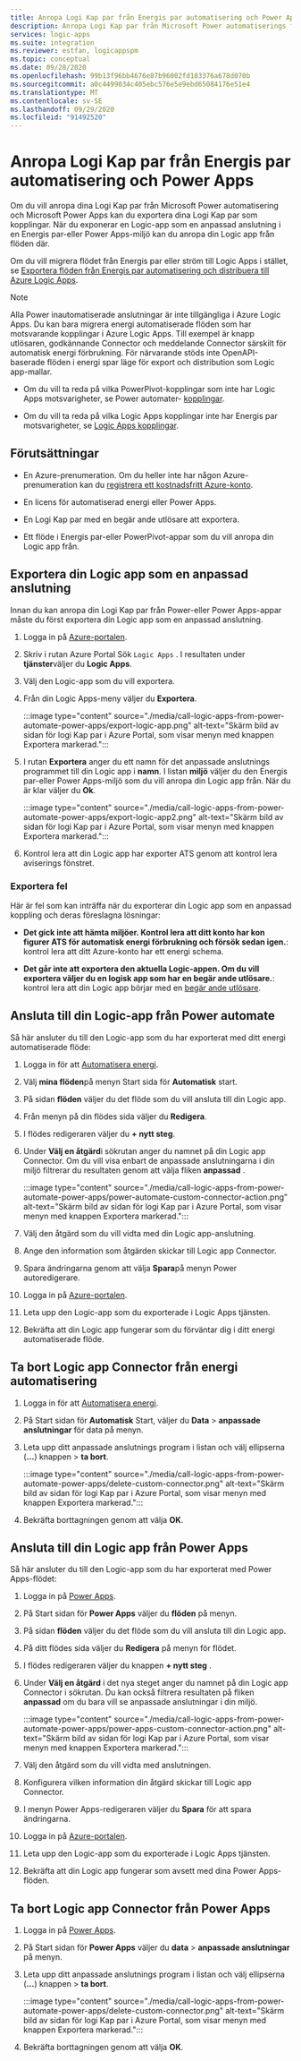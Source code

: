 ```yaml
---
title: Anropa Logi Kap par från Energis par automatisering och Power Apps
description: Anropa Logi Kap par från Microsoft Power automatiserings flöden genom att exportera Logic Apps som kopplingar.
services: logic-apps
ms.suite: integration
ms.reviewer: estfan, logicappspm
ms.topic: conceptual
ms.date: 09/28/2020
ms.openlocfilehash: 99b13f96bb4676e87b96002fd183376a678d070b
ms.sourcegitcommit: a0c4499034c405ebc576e5e9ebd65084176e51e4
ms.translationtype: MT
ms.contentlocale: sv-SE
ms.lasthandoff: 09/29/2020
ms.locfileid: "91492520"
---
```

# <a name="call-logic-apps-from-power-automate-and-power-apps"></a>Anropa Logi Kap par från Energis par automatisering och Power Apps

Om du vill anropa dina Logi Kap par från Microsoft Power automatisering och Microsoft Power Apps kan du exportera dina Logi Kap par som kopplingar. När du exponerar en Logic-app som en anpassad anslutning i en Energis par-eller Power Apps-miljö kan du anropa din Logic app från flöden där.

Om du vill migrera flödet från Energis par eller ström till Logic Apps i stället, se [Exportera flöden från Energis par automatisering och distribuera till Azure Logic Apps](export-from-microsoft-flow-logic-app-template.md).

> [!NOTE]
> Alla Power inautomatiserade anslutningar är inte tillgängliga i Azure Logic Apps. Du kan bara migrera energi automatiserade flöden som har motsvarande kopplingar i Azure Logic Apps. Till exempel är knapp utlösaren, godkännande Connector och meddelande Connector särskilt för automatisk energi förbrukning. För närvarande stöds inte OpenAPI-baserade flöden i energi spar läge för export och distribution som Logic app-mallar.
>
> * Om du vill ta reda på vilka PowerPivot-kopplingar som inte har Logic Apps motsvarigheter, se Power automater- [kopplingar](/connectors/connector-reference/connector-reference-powerautomate-connectors).
>
> * Om du vill ta reda på vilka Logic Apps kopplingar inte har Energis par motsvarigheter, se [Logic Apps kopplingar](/connectors/connector-reference/connector-reference-powerautomate-connectors).

## <a name="prerequisites"></a>Förutsättningar

* En Azure-prenumeration. Om du heller inte har någon Azure-prenumeration kan du [registrera ett kostnadsfritt Azure-konto](https://azure.microsoft.com/free/).

* En licens för automatiserad energi eller Power Apps.

* En Logi Kap par med en begär ande utlösare att exportera.

* Ett flöde i Energis par-eller PowerPivot-appar som du vill anropa din Logic app från.

## <a name="export-your-logic-app-as-a-custom-connector"></a>Exportera din Logic app som en anpassad anslutning

Innan du kan anropa din Logi Kap par från Power-eller Power Apps-appar måste du först exportera din Logic app som en anpassad anslutning.

1. Logga in på [Azure-portalen](https://portal.azure.com).

1. Skriv i rutan Azure Portal Sök `Logic Apps` . I resultaten under **tjänster**väljer du **Logic Apps**.

1. Välj den Logic-app som du vill exportera.

1. Från din Logic Apps-meny väljer du **Exportera**.

    :::image type="content" source="./media/call-logic-apps-from-power-automate-power-apps/export-logic-app.png" alt-text="Skärm bild av sidan för logi Kap par i Azure Portal, som visar menyn med knappen Exportera markerad.":::

1. I rutan **Exportera** anger du ett namn för det anpassade anslutnings programmet till din Logic app i **namn**. I listan **miljö** väljer du den Energis par-eller Power Apps-miljö som du vill anropa din Logic app från. När du är klar väljer du **Ok**.

    :::image type="content" source="./media/call-logic-apps-from-power-automate-power-apps/export-logic-app2.png" alt-text="Skärm bild av sidan för logi Kap par i Azure Portal, som visar menyn med knappen Exportera markerad.":::

1. Kontrol lera att din Logic app har exporter ATS genom att kontrol lera aviserings fönstret.

### <a name="exporting-errors"></a>Exportera fel

Här är fel som kan inträffa när du exporterar din Logic app som en anpassad koppling och deras föreslagna lösningar:

* **Det gick inte att hämta miljöer. Kontrol lera att ditt konto har kon figurer ATS för automatisk energi förbrukning och försök sedan igen.**: kontrol lera att ditt Azure-konto har ett energi schema.

* **Det går inte att exportera den aktuella Logic-appen. Om du vill exportera väljer du en logisk app som har en begär ande utlösare.**: kontrol lera att din Logic app börjar med en [begär ande utlösare](./logic-apps-workflow-actions-triggers.md#request-trigger).

## <a name="connect-to-your-logic-app-from-power-automate"></a>Ansluta till din Logic-app från Power automate

Så här ansluter du till den Logic-app som du har exporterat med ditt energi automatiserade flöde:

1. Logga in för att [Automatisera energi](https://flow.microsoft.com).

1. Välj **mina flöden**på menyn Start sida för **Automatisk** start.

1. På sidan **flöden** väljer du det flöde som du vill ansluta till din Logic app.

1. Från menyn på din flödes sida väljer du **Redigera**.

1. I flödes redigeraren väljer du **&#43; nytt steg**.

1. Under **Välj en åtgärd**i sökrutan anger du namnet på din Logic app Connector. Om du vill visa enbart de anpassade anslutningarna i din miljö filtrerar du resultaten genom att välja fliken **anpassad** .

    :::image type="content" source="./media/call-logic-apps-from-power-automate-power-apps/power-automate-custom-connector-action.png" alt-text="Skärm bild av sidan för logi Kap par i Azure Portal, som visar menyn med knappen Exportera markerad.":::

1. Välj den åtgärd som du vill vidta med din Logic app-anslutning. 

1. Ange den information som åtgärden skickar till Logic app Connector.

1. Spara ändringarna genom att välja **Spara**på menyn Power autoredigerare.

1. Logga in på [Azure-portalen](https://portal.azure.com).

1. Leta upp den Logic-app som du exporterade i Logic Apps tjänsten.

1. Bekräfta att din Logic app fungerar som du förväntar dig i ditt energi automatiserade flöde.

## <a name="delete-logic-app-connector-from-power-automate"></a>Ta bort Logic app Connector från energi automatisering

1. Logga in för att [Automatisera energi](https://flow.microsoft.com).

1. På Start sidan för **Automatisk** Start, väljer du **Data** &gt; **anpassade anslutningar** för data på menyn.

1. Leta upp ditt anpassade anslutnings program i listan och välj ellipserna (**...**) knappen &gt; **ta bort**.

    :::image type="content" source="./media/call-logic-apps-from-power-automate-power-apps/delete-custom-connector.png" alt-text="Skärm bild av sidan för logi Kap par i Azure Portal, som visar menyn med knappen Exportera markerad.":::

1. Bekräfta borttagningen genom att välja **OK**.

## <a name="connect-to-your-logic-app-from-power-apps"></a>Ansluta till din Logic app från Power Apps

Så här ansluter du till den Logic-app som du har exporterat med Power Apps-flödet:

1. Logga in på [Power Apps](https://powerapps.microsoft.com/).

1. På Start sidan för **Power Apps** väljer du **flöden** på menyn.

1. På sidan **flöden** väljer du det flöde som du vill ansluta till din Logic app.

1. På ditt flödes sida väljer du **Redigera** på menyn för flödet.

1. I flödes redigeraren väljer du knappen **&#43; nytt steg** .

1. Under **Välj en åtgärd** i det nya steget anger du namnet på din Logic app Connector i sökrutan. Du kan också filtrera resultaten på fliken **anpassad** om du bara vill se anpassade anslutningar i din miljö.

    :::image type="content" source="./media/call-logic-apps-from-power-automate-power-apps/power-apps-custom-connector-action.png" alt-text="Skärm bild av sidan för logi Kap par i Azure Portal, som visar menyn med knappen Exportera markerad.":::

1. Välj den åtgärd som du vill vidta med anslutningen. 

1. Konfigurera vilken information din åtgärd skickar till Logic app Connector.

1. I menyn Power Apps-redigeraren väljer du **Spara** för att spara ändringarna. 

1. Logga in på [Azure-portalen](https://portal.azure.com).

1. Leta upp den Logic-app som du exporterade i Logic Apps tjänsten.

1. Bekräfta att din Logic app fungerar som avsett med dina Power Apps-flöden.

## <a name="delete-logic-app-connector-from-power-apps"></a>Ta bort Logic app Connector från Power Apps

1. Logga in på [Power Apps](https://powerapps.microsoft.com).

1. På Start sidan för **Power Apps** väljer du **data** &gt; **anpassade anslutningar** på menyn.

1. Leta upp ditt anpassade anslutnings program i listan och välj ellipserna (**...**) knappen &gt; **ta bort**.

    :::image type="content" source="./media/call-logic-apps-from-power-automate-power-apps/delete-custom-connector.png" alt-text="Skärm bild av sidan för logi Kap par i Azure Portal, som visar menyn med knappen Exportera markerad.":::

1. Bekräfta borttagningen genom att välja **OK**.
